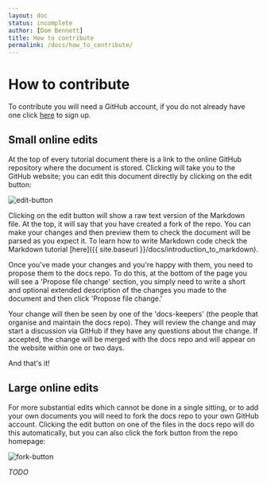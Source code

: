 ```yaml
---
layout: doc
status: incomplete
author: [Dom Bennett]
title: How to contribute
permalink: /docs/how_to_contribute/
---
```


# How to contribute

To contribute you will need a GitHub account, if you do not already have one
click [here](https://github.com/) to sign up.

## Small online edits

At the top of every tutorial document there is a link to the online GitHub
repository where the document is stored. Clicking will take you to the
GitHub website; you can edit this document directly by clicking on the edit
button:

![edit-button][edit-button]

Clicking on the edit button will show a raw text version of the Markdown file.
At the top, it will say that you have created a fork of the repo. You can make
your changes and then preview them to check the document will be parsed as you
expect it. To learn how to write Markdown code check the Markdown
tutorial [here]({{ site.baseurl }}/docs/introduction_to_markdown).

Once you've made your changes and you're happy with them, you need to propose
them to the docs repo. To do this, at the bottom of the page you will see a
'Propose file change' section, you simply need to write a short and optional
extended description of the changes you made to the document and then click
'Propose file change.'

Your change will then be seen by one of the 'docs-keepers' (the people that
organise and maintain the docs repo). They will review the change and may start
a discussion via GitHub if they have any questions about the change. If accepted,
the change will be merged with the docs repo and will appear on the website
within one or two days.

And that's it!

## Large online edits

For more substantial edits which cannot be done in a single sitting, or to add
your own documents you will need to fork the docs repo to your own GitHub
account. Clicking the edit button on one of the files in the docs repo will do
this automatically, but you can also click the fork button from the repo
homepage:

![fork-button][fork-button]

*TODO*

<!-- References -->
[edit-button]: https://help.github.com/assets/images/help/repository/edit-file-edit-button.png "Click here to edit the Markdown file online"
[fork-button]: https://help.github.com/assets/images/help/repository/fork_button.jpg "Fork button"
